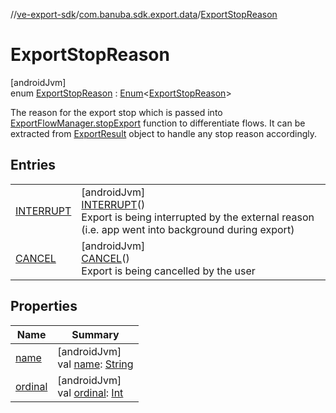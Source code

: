 //[ve-export-sdk](../../../index.md)/[com.banuba.sdk.export.data](../index.md)/[ExportStopReason](index.md)

# ExportStopReason

[androidJvm]\
enum [ExportStopReason](index.md) : [Enum](https://kotlinlang.org/api/latest/jvm/stdlib/kotlin/-enum/index.html)&lt;[ExportStopReason](index.md)&gt; 

The reason for the export stop which is passed into [ExportFlowManager.stopExport](../-export-flow-manager/stop-export.md) function to differentiate flows. It can be extracted from [ExportResult](../-export-result/index.md) object to handle any stop reason accordingly.

## Entries

| | |
|---|---|
| [INTERRUPT](-i-n-t-e-r-r-u-p-t/index.md) | [androidJvm]<br>[INTERRUPT](-i-n-t-e-r-r-u-p-t/index.md)()<br>Export is being interrupted by the external reason (i.e. app went into background during export) |
| [CANCEL](-c-a-n-c-e-l/index.md) | [androidJvm]<br>[CANCEL](-c-a-n-c-e-l/index.md)()<br>Export is being cancelled by the user |

## Properties

| Name | Summary |
|---|---|
| [name](-c-a-n-c-e-l/index.md#-372974862%2FProperties%2F545878494) | [androidJvm]<br>val [name](-c-a-n-c-e-l/index.md#-372974862%2FProperties%2F545878494): [String](https://kotlinlang.org/api/latest/jvm/stdlib/kotlin/-string/index.html) |
| [ordinal](-c-a-n-c-e-l/index.md#-739389684%2FProperties%2F545878494) | [androidJvm]<br>val [ordinal](-c-a-n-c-e-l/index.md#-739389684%2FProperties%2F545878494): [Int](https://kotlinlang.org/api/latest/jvm/stdlib/kotlin/-int/index.html) |
